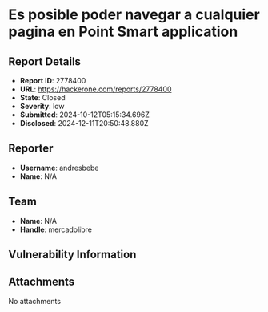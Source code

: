 # Es posible poder navegar a cualquier pagina en Point Smart application

## Report Details
- **Report ID**: 2778400
- **URL**: https://hackerone.com/reports/2778400
- **State**: Closed
- **Severity**: low
- **Submitted**: 2024-10-12T05:15:34.696Z
- **Disclosed**: 2024-12-11T20:50:48.880Z

## Reporter
- **Username**: andresbebe
- **Name**: N/A

## Team
- **Name**: N/A
- **Handle**: mercadolibre

## Vulnerability Information


## Attachments
No attachments
